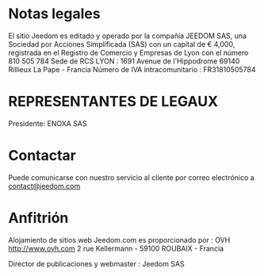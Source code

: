 # Notas legales

El sitio Jeedom es editado y operado por la compañía JEEDOM SAS, una Sociedad por Acciones Simplificada (SAS) con un capital de € 4,000, registrada en el Registro de Comercio y Empresas de Lyon con el número 810 505 784 Sede de RCS LYON : 1691 Avenue de l'Hippodrome 69140 Rillieux La Pape - Francia Número de IVA intracomunitario : FR31810505784

# REPRESENTANTES DE LEGAUX

Presidente: ENOXA SAS

# Contactar

Puede comunicarse con nuestro servicio al cliente por correo electrónico a contact@jeedom.com

# Anfitrión

Alojamiento de sitios web Jeedom.com es proporcionado por :
OVH
http://www.ovh.com
2 rue Kellermann - 59100 ROUBAIX - Francia

Director de publicaciones y webmaster : Jeedom SAS
